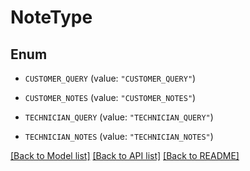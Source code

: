 # NoteType

## Enum


* `CUSTOMER_QUERY` (value: `"CUSTOMER_QUERY"`)

* `CUSTOMER_NOTES` (value: `"CUSTOMER_NOTES"`)

* `TECHNICIAN_QUERY` (value: `"TECHNICIAN_QUERY"`)

* `TECHNICIAN_NOTES` (value: `"TECHNICIAN_NOTES"`)


[[Back to Model list]](../README.md#documentation-for-models) [[Back to API list]](../README.md#documentation-for-api-endpoints) [[Back to README]](../README.md)


